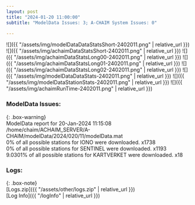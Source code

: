 ```yaml
---
layout: post
title: "2024-01-20 11:00:00"
subtitle: "ModelData Issues: 3; A-CHAIM System Issues: 0"

---
```


![]({{ "/assets/img/modelDataDataStatsShort-2402011.png" | relative_url }})
![]({{ "/assets/img/achaimDataStatsShort-2402011.png" | relative_url }})
![]({{ "/assets/img/achaimDataStatsLong00-2402011.png" | relative_url }})
![]({{ "/assets/img/achaimDataStatsLong01-2402011.png" | relative_url }})
![]({{ "/assets/img/achaimDataStatsLong02-2402011.png" | relative_url }})
![]({{ "/assets/img/modelDataDataStats-2402011.png" | relative_url }})
![]({{ "/assets/img/modelDataStationStats-2402011.png" | relative_url }})
![]({{ "/assets/img/achaimRunTime-2402011.png" | relative_url }})


### ModelData Issues:  
  
{: .box-warning}  
 ModelData report for 20-Jan-2024 11:15:08   
 /home/chaim/ACHAIM_SERVER/A-CHAIM/modelData/2024/020/11/modelData.mat   
 0% of all possible stations for IONO were downloaded. x1738   
 0% of all possible stations for SENTINEL were downloaded. x1193   
 9.0301% of all possible stations for KARTVERKET were downloaded. x18   
  


### Logs:  
  
{: .box-note}  
[Logs.zip]({{ "/assets/other/logs.zip" | relative_url }})  
[Log Info]({{ "/logInfo" | relative_url }})  
